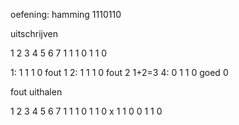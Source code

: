 oefening: hamming
1110110

uitschrijven

1 2 3 4 5 6 7 
1 1 1 0 1 1 0


1: 1 1 1 0    fout  1
2: 1 1 1 0    fout  2    1+2=3
4: 0 1 1 0    goed  0


fout uithalen

1 2 3 4 5 6 7
1 1 1 0 1 1 0
    x
1 1 0 0 1 1 0
